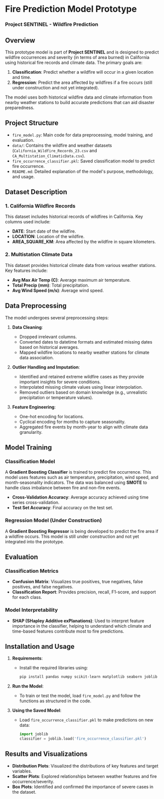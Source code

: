 # **Fire Prediction Model Prototype**

### Project SENTINEL - Wildfire Prediction

## Overview

This prototype model is part of **Project SENTINEL** and is designed to predict wildfire occurrences and severity (in terms of area burned) in California using historical fire records and climate data. The primary goals are:
1. **Classification**: Predict whether a wildfire will occur in a given location and time.
2. **Regression**: Predict the area affected by wildfires if a fire occurs (still under construction and not yet integrated).

The model uses both historical wildfire data and climate information from nearby weather stations to build accurate predictions that can aid disaster preparedness.

## Project Structure

- `fire_model.py`: Main code for data preprocessing, model training, and evaluation.
- `data/`: Contains the wildfire and weather datasets (`California_Wildfire_Records_23.csv` and `CA_Multistation_ClimaticData.csv`).
- `fire_occurrence_classifier.pkl`: Saved classification model to predict fire occurrence.
- `README.md`: Detailed explanation of the model's purpose, methodology, and usage.

## Dataset Description

### 1. California Wildfire Records
This dataset includes historical records of wildfires in California. Key columns used include:
- **DATE**: Start date of the wildfire.
- **LOCATION**: Location of the wildfire.
- **AREA_SQUARE_KM**: Area affected by the wildfire in square kilometers.
  
### 2. Multistation Climate Data
This dataset provides historical climate data from various weather stations. Key features include:
- **Avg Max Air Temp (C)**: Average maximum air temperature.
- **Total Precip (mm)**: Total precipitation.
- **Avg Wind Speed (m/s)**: Average wind speed.

## Data Preprocessing

The model undergoes several preprocessing steps:

1. **Data Cleaning**:
   - Dropped irrelevant columns.
   - Converted dates to datetime formats and estimated missing dates based on historical averages.
   - Mapped wildfire locations to nearby weather stations for climate data association.

2. **Outlier Handling and Imputation**:
   - Identified and retained extreme wildfire cases as they provide important insights for severe conditions.
   - Interpolated missing climate values using linear interpolation.
   - Removed outliers based on domain knowledge (e.g., unrealistic precipitation or temperature values).

3. **Feature Engineering**:
   - One-hot encoding for locations.
   - Cyclical encoding for months to capture seasonality.
   - Aggregated fire events by month-year to align with climate data granularity.

## Model Training

### Classification Model

A **Gradient Boosting Classifier** is trained to predict fire occurrence. This model uses features such as air temperature, precipitation, wind speed, and month-seasonality indicators. The data was balanced using **SMOTE** to handle class imbalance between fire and non-fire events.

- **Cross-Validation Accuracy**: Average accuracy achieved using time series cross-validation.
- **Test Set Accuracy**: Final accuracy on the test set.

### Regression Model (Under Construction)

A **Gradient Boosting Regressor** is being developed to predict the fire area if a wildfire occurs. This model is still under construction and not yet integrated into the prototype.

## Evaluation

### Classification Metrics
- **Confusion Matrix**: Visualizes true positives, true negatives, false positives, and false negatives.
- **Classification Report**: Provides precision, recall, F1-score, and support for each class.
  
### Model Interpretability
- **SHAP (SHapley Additive exPlanations)**: Used to interpret feature importance in the classifier, helping to understand which climate and time-based features contribute most to fire predictions.

## Installation and Usage

1. **Requirements**:
   - Install the required libraries using:
     ```bash
     pip install pandas numpy scikit-learn matplotlib seaborn joblib shap geopy imbalanced-learn
     ```

2. **Run the Model**:
   - To train or test the model, load `fire_model.py` and follow the functions as structured in the code.

3. **Using the Saved Model**:
   - Load `fire_occurrence_classifier.pkl` to make predictions on new data:
     ```python
     import joblib
     classifier = joblib.load('fire_occurrence_classifier.pkl')
     ```

## Results and Visualizations

- **Distribution Plots**: Visualized the distributions of key features and target variables.
- **Scatter Plots**: Explored relationships between weather features and fire occurrence/severity.
- **Box Plots**: Identified and confirmed the importance of severe cases in the dataset.

